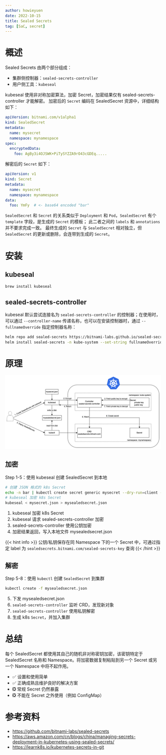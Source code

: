 ```yaml
---
author: howieyuen
date: 2022-10-15
title: Sealed Secrets
tag: [SaC, secret]
---
```


# 概述

Sealed Secrets 由两个部分组成：
- 集群侧控制器：`sealed-secrets-controller`
- 用户侧工具：`kubeseal`

kubeseal 使用非对称加密算法，加密 Secret，加密结果仅有 sealed-secrets-controller 才能解密。
加密后的 `Secret` 编码在 SealedSecret 资源中，详细结构如下：

```yaml
apiVersion: bitnami.com/v1alpha1
kind: SealedSecret
metadata:
  name: mysecret
  namespace: mynamespace
spec:
  encryptedData:
    foo: AgBy3i4OJSWK+PiTySYZZA9rO43cGDEq.....
```

解密后的 `Secret` 如下：

```yaml
apiVersion: v1
kind: Secret
metadata:
  name: mysecret
  namespace: mynamespace
data:
  foo: YmFy  # <- base64 encoded "bar"
```

`SealedSecret` 和 `Secret` 的关系类似于 `Deployment` 和 `Pod`，`SealedSecret` 有个 `template` 字段，是生成的 `Secret` 的模板；
此二者之间的 `labels` 和 `annotations` 并不要求完成一致。
最终生成的 `Secret` 与 `SealedSecret` 相对独立，但 `SealedSecret` 的更新或删除，会连带到生成的 `Secret`。

# 安装

## kubeseal

```bash
brew install kubeseal
```

## sealed-secrets-controller

kubeseal 默认尝试连接名为 `sealed-secrets-controller` 的控制器；在使用时，可以通过 `--controller-name` 传递名称，也可以在安装控制器时，通过 `--fullnameOverride` 指定控制器名称：

```bash
helm repo add sealed-secrets https://bitnami-labs.github.io/sealed-secrets
helm install sealed-secrets -n kube-system --set-string fullnameOverride=sealed-secrets-controller sealed-secrets/sealed-secrets 
```

# 原理

![](/secret-as-code/sealedsecrets.png)

## 加密

Step 1-5：使用 kubeseal 创建 SealedSecret 到本地

```bash
# 创建 JSON 格式的 k8s Secret
echo -n bar | kubectl create secret generic mysecret --dry-run=client --from-file=foo=/dev/stdin -o json >mysecret.json
# kubeseal 加密 k8s Secret
kubeseal < mysecret.json > mysealedsecret.json
```

1. kubeseal 加密 k8s Secret
2. kubeseal 请求 sealed-secrets-controller 加密
3. sealed-secrets-controller 使用公钥加密
4. 加密结果返回，写入本地文件 mysealedsecret.json

{{< hint info >}}
公钥/私钥保存在同 Namespace 下的一个 Secret 中，可通过指定 label 为 `sealedsecrets.bitnami.com/sealed-secrets-key` 查询
{{< /hint >}}

## 解密
Step 5-8：使用 `kubectl` 创建 `SealedSecret` 到集群

```bash
kubectl create -f mysealedsecret.json
```

5. 下发 mysealedsecret.json
6. `sealed-secrets-controller` 监听 CRD，发现新对象
7. `sealed-secrets-controller` 使用私钥解密
8. 生成 k8s `Secret`，并加入集群

# 总结

每个 SealedSecret 都使用其自己的随机非对称密钥加密，该密钥特定于 SealedSecret 名称和 Namespace。将加密数据复制粘贴到另一个 Secret 或另一个 Namespace 中将不起作用。

- ✅ 设置和使用简单
- ✅ 正确成熟且维护良好的解决方案
- ❎ 常规 Secret 仍然暴露
- ❎ 不能在 Secret 之外使用（例如 ConfigMap）

# 参考资料

- https://github.com/bitnami-labs/sealed-secrets
- https://aws.amazon.com/cn/blogs/china/managing-secrets-deployment-in-kubernetes-using-sealed-secrets/
- https://learnk8s.io/kubernetes-secrets-in-git
